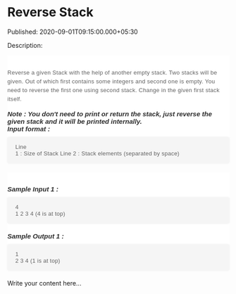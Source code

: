 # Reverse Stack

Published: 2020-09-01T09:15:00.000+05:30

Description: 
      <div dir="ltr" style="text-align: left;" trbidi="on">
      <div dir="ltr" style="text-align: left;" trbidi="on">
      <div _ngcontent-jwj-c236="" class="description" style="background-color: white;
      font-family: Muli, sans-serif; margin: 0px; padding: 30px 0px 0px;">
      <h4
      id="reverse-a-given-stack-with-the-help-of-another-empty-stack-two-stacks-will-be-given-out-of-which-first-contains-some-integers-and-second-one-is-empty-you-need-to-reverse-the-first-one-using-second-stack-change-in-the-given-first-stack-itself"
      style="color: #626262; font-size: 13px; font-weight: 400; letter-spacing: 0.3px; line-height:
      20px; margin: 0px; padding: 0px 0px 15px;">
      Reverse a given Stack with the help of another empty stack. Two stacks will be given. Out of
      which first contains some integers and second one is empty. You need to reverse the first one
      using second stack. Change in the given first stack itself.</h4>
      <h5
      id="note-you-don-39-t-need-to-print-or-return-the-stack-just-reverse-the-given-stack-and-it-will-be-printed-internally"
      style="color: #2d2d2d; font-size: 15px; margin: 0px; padding: 0px;">
      Note : You don't need to print or return the stack, just reverse the given stack and it will
      be printed internally.</h5>
      <h5 id="input-format" style="color: #2d2d2d; font-size: 15px; margin: 0px; padding:
      0px;">
      Input format :</h5>
      <pre style="background-color: whitesmoke; border-radius: 4px; box-shadow: rgba(0, 0, 0,
      0.06) 0px 0px 4px 0px; font-family: Muli, sans-serif; font-weight: 600; margin-bottom: 20px;
      margin-top: 10px; max-width: 866px; overflow-x: hidden; padding: 15px 18px; white-space:
      pre-wrap;"><code style="color: #626262; font-family: Muli, sans-serif; font-size: 13px;
      font-weight: 400; letter-spacing: 0.23px; margin: 0px; padding: 0px;">Line 1 : Size of
      Stack
      Line 2 : Stack elements (separated by space)
      </code></pre>
      </div>
      <div _ngcontent-jwj-c236="" class="description" style="background-color: white;
      font-family: Muli, sans-serif; margin: 0px; padding: 30px 0px 0px;">
      <h5 style="color: #2d2d2d; font-size: 15px; margin: 0px; padding: 0px;">
      Sample Input 1 :</h5>
      <pre style="background-color: whitesmoke; border-radius: 4px; box-shadow: rgba(0, 0, 0,
      0.06) 0px 0px 4px 0px; font-family: Muli, sans-serif; font-weight: 600; margin-bottom: 20px;
      margin-top: 10px; max-width: 866px; overflow-x: hidden; padding: 15px 18px; white-space:
      pre-wrap;"><code style="color: #626262; font-family: Muli, sans-serif; font-size: 13px;
      font-weight: 400; letter-spacing: 0.23px; margin: 0px; padding: 0px;">4
      1 2 3 4 (4 is at top)
      </code></pre>
      <h5 style="color: #2d2d2d; font-size: 15px; margin: 0px; padding: 0px;">
      Sample Output 1 :</h5>
      <pre style="background-color: whitesmoke; border-radius: 4px; box-shadow: rgba(0, 0, 0,
      0.06) 0px 0px 4px 0px; font-family: Muli, sans-serif; font-weight: 600; margin-bottom: 20px;
      margin-top: 10px; max-width: 866px; overflow-x: hidden; padding: 15px 18px; white-space:
      pre-wrap;"><code style="color: #626262; font-family: Muli, sans-serif; font-size: 13px;
      font-weight: 400; letter-spacing: 0.23px; margin: 0px; padding: 0px;">1 2 3 4 (1 is at
      top)</code></pre>
      </div>
      </div>
      <script
      src="https://gist.github.com/Svastikkka/1d96c6f19f4cd5a3168f519127aa4cca.js"></script></div>


Write your content here...